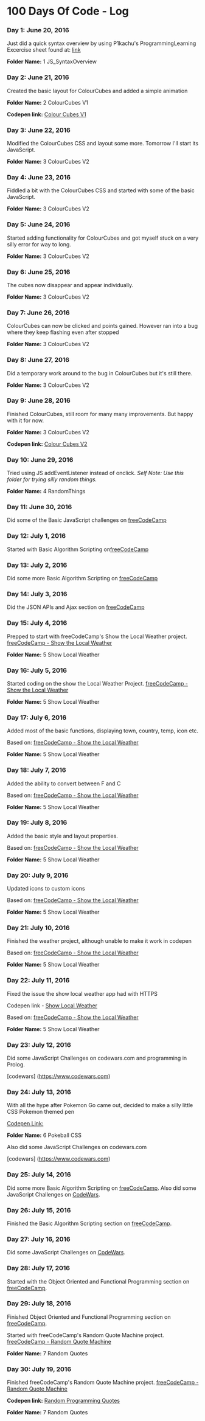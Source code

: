 # 100 Days Of Code - Log

### Day 1: June 20, 2016

Just did a quick syntax overview by using P1kachu's ProgrammingLearning Excercise sheet found at:
[link](https://github.com/P1kachu/ProgrammingLearning)

**Folder Name:** 1 JS_SyntaxOverview

### Day 2: June 21, 2016

Created the basic layout for ColourCubes and added a simple animation

**Folder Name:** 2 ColourCubes V1

**Codepen link:** [Colour Cubes V1](http://codepen.io/Lantare/full/gMLagz/)

### Day 3: June 22, 2016

Modified the ColourCubes CSS and layout some more. Tomorrow I'll start its JavaScript.

**Folder Name:** 3 ColourCubes V2

### Day 4: June 23, 2016

Fiddled a bit with the ColourCubes CSS and started with some of the basic JavaScript.

**Folder Name:** 3 ColourCubes V2

### Day 5: June 24, 2016

Started adding functionality for ColourCubes and got myself stuck on a very silly error for way to long.

**Folder Name:** 3 ColourCubes V2

### Day 6: June 25, 2016

The cubes now disappear and appear individually.

**Folder Name:** 3 ColourCubes V2

### Day 7: June 26, 2016

ColourCubes can now be clicked and points gained. However ran into a bug where they keep flashing even after stopped

**Folder Name:** 3 ColourCubes V2

### Day 8: June 27, 2016

Did a temporary work around to the bug in ColourCubes but it's still there.

**Folder Name:** 3 ColourCubes V2

### Day 9: June 28, 2016

Finished ColourCubes, still room for many many improvements. But happy with it for now.

**Folder Name:** 3 ColourCubes V2

**Codepen link:** [Colour Cubes V2](http://codepen.io/Lantare/full/ezvyvJ/)

### Day 10: June 29, 2016

Tried using JS addEventListener instead of onclick.
*Self Note: Use this folder for trying silly random things.*

**Folder Name:** 4 RandomThings

### Day 11: June 30, 2016

Did some of the Basic JavaScript challenges on [freeCodeCamp](https://www.freecodecamp.com)

### Day 12: July 1, 2016

Started with Basic Algorithm Scripting on[freeCodeCamp](https://www.freecodecamp.com)

### Day 13: July 2, 2016

Did some more Basic Algorithm Scripting on [freeCodeCamp](https://www.freecodecamp.com)

### Day 14: July 3, 2016

Did the JSON APIs and Ajax section on [freeCodeCamp](https://www.freecodecamp.com)

### Day 15: July 4, 2016

Prepped to start with freeCodeCamp's Show the Local Weather project. [freeCodeCamp - Show the Local Weather](https://www.freecodecamp.com/challenges/show-the-local-weather)

**Folder Name:** 5 Show Local Weather

### Day 16: July 5, 2016

Started coding on the show the Local Weather Project. [freeCodeCamp - Show the Local Weather](https://www.freecodecamp.com/challenges/show-the-local-weather)

**Folder Name:** 5 Show Local Weather

### Day 17: July 6, 2016

Added most of the basic functions, displaying town, country, temp, icon etc. 

Based on: [freeCodeCamp - Show the Local Weather](https://www.freecodecamp.com/challenges/show-the-local-weather)

**Folder Name:** 5 Show Local Weather

### Day 18: July 7, 2016

Added the ability to convert between F and C

Based on: [freeCodeCamp - Show the Local Weather](https://www.freecodecamp.com/challenges/show-the-local-weather)

**Folder Name:** 5 Show Local Weather

### Day 19: July 8, 2016

Added the basic style and layout properties.

Based on: [freeCodeCamp - Show the Local Weather](https://www.freecodecamp.com/challenges/show-the-local-weather)

**Folder Name:** 5 Show Local Weather

### Day 20: July 9, 2016

Updated icons to custom icons

Based on: [freeCodeCamp - Show the Local Weather](https://www.freecodecamp.com/challenges/show-the-local-weather)

**Folder Name:** 5 Show Local Weather

### Day 21: July 10, 2016

Finished the weather project, although unable to make it work in codepen

Based on: [freeCodeCamp - Show the Local Weather](https://www.freecodecamp.com/challenges/show-the-local-weather)

**Folder Name:** 5 Show Local Weather

### Day 22: July 11, 2016

Fixed the issue the show local weather app had with HTTPS

Codepen link - [Show Local Weather](http://codepen.io/LantareCode/full/LkzrwG/)

Based on: [freeCodeCamp - Show the Local Weather](https://www.freecodecamp.com/challenges/show-the-local-weather)

**Folder Name:** 5 Show Local Weather

### Day 23: July 12, 2016

Did some JavaScript Challenges on codewars.com and programming in Prolog.

[codewars] (https://www.codewars.com)

### Day 24: July 13, 2016

With all the hype after Pokemon Go came out, decided to make a silly little CSS Pokemon themed pen

[Codepen Link:](http://codepen.io/LantareCode/full/vKWQAQ/)

**Folder Name:** 6 Pokeball CSS

Also did some JavaScript Challenges on codewars.com

[codewars] (https://www.codewars.com)

### Day 25: July 14, 2016

Did some more Basic Algorithm Scripting on [freeCodeCamp](https://www.freecodecamp.com).
Also did some JavaScript Challenges  on [CodeWars](https://www.codewars.com).

### Day 26: July 15, 2016

Finished the Basic Algorithm Scripting section on [freeCodeCamp](https://www.freecodecamp.com).

### Day 27: July 16, 2016

Did some JavaScript Challenges  on [CodeWars](https://www.codewars.com).

### Day 28: July 17, 2016

Started with the Object Oriented and Functional Programming section on [freeCodeCamp](https://www.freecodecamp.com).

### Day 29: July 18, 2016

Finished Object Oriented and Functional Programming section on [freeCodeCamp](https://www.freecodecamp.com).

Started with freeCodeCamp's Random Quote Machine project. [freeCodeCamp - Random Quote Machine](https://www.freecodecamp.com/challenges/build-a-random-quote-machine)

**Folder Name:** 7 Random Quotes

### Day 30: July 19, 2016

Finished freeCodeCamp's Random Quote Machine project. [freeCodeCamp - Random Quote Machine](https://www.freecodecamp.com/challenges/build-a-random-quote-machine)

**Codepen link:** [Random Programming Quotes](http://codepen.io/LantareCode/full/jAkxpy/)

**Folder Name:** 7 Random Quotes








